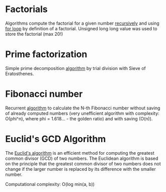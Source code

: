 # Factorials

Algorithms compute the factorial for a given number [recursively](/math/factorial_recur.cpp) and using [for loop](/math/factorial_loop.cpp) by definition of a factorial. Unsigned long long value was used to store the factorial (max 20!)

# Prime factorization
Simple prime decomposition [algorithm](/math/factorize.cpp) by trial division with Sieve of Eratosthenes.

# Fibonacci number

Recurrent [algorithm](/math/fibonacci_rec.cpp) to calculate the N-th Fibonacci number without saving of already computed numbers (very unefficient algorithm with complexity: О(phi^n), where phi = 1.618... - the golden ratio) and with saving (O(n)).

# Euclid's GCD Algorithm

The [Euclid's algorithm](/math/euclid_GCD.cpp) is an efficient method for computing the greatest common divisor (GCD) of two numbers. The Euclidean algorithm is based on the principle that the greatest common divisor of two numbers does not change if the larger number is replaced by its difference with the smaller number.

Computational complexity: O(log min(a, b))
